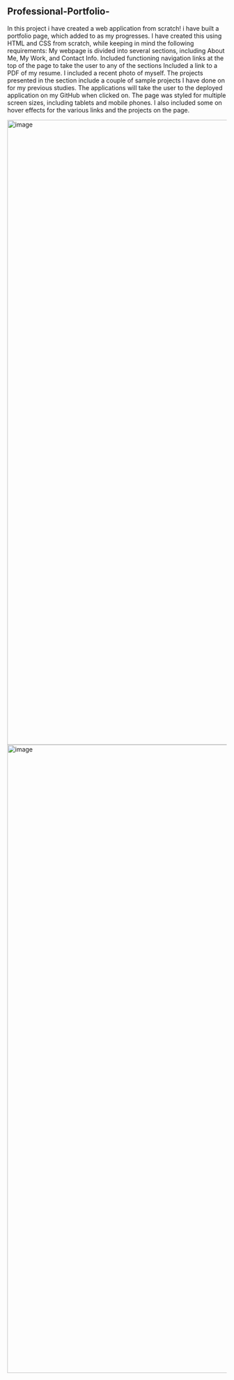 ## Professional-Portfolio-

In this project i have created a web application from scratch! i have built a portfolio page, which added to as my progresses. 
I have created this using HTML and CSS from scratch, while keeping in mind the following requirements:
My webpage is divided into several sections, including About Me, My Work, and Contact Info. 
Included functioning navigation links at the top of the page to take the user to any of the sections Included a link to a PDF of my resume.
I included a recent photo of myself. The projects presented in the section include a couple of sample projects I have done on for my previous studies.
The applications will take the user to the deployed application on my GitHub when clicked on. The page was styled for multiple screen sizes, including tablets and mobile phones. 
I also included some on hover effects for the various links and the projects on the page.

<img width="1430" alt="image" src="https://github.com/MeerKar/Professional-Portfolio-/assets/116701851/4c457f78-7e72-44c8-aa20-99e8dfcc453e">
<img width="1438" alt="image" src="https://github.com/MeerKar/Professional-Portfolio-/assets/116701851/13851984-7552-4ae6-868a-367c9e2c36d3">

